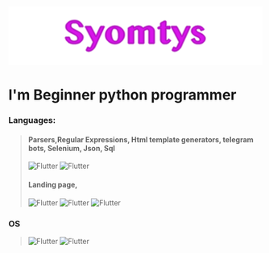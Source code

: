 ![Syomtys](https://github.com/Syomtys/Syomtys/blob/main/syomtys.png)


# I'm Beginner python programmer

### Languages:
> #### Parsers,Regular Expressions, Html template generators, telegram bots, Selenium, Json, Sql
> ![Flutter](https://img.shields.io/badge/-PyCharm-ededed?style=for-the-badge&logo=PyCharm&logoColor=121212)
> ![Flutter](https://img.shields.io/badge/-Python-ededed?style=for-the-badge&logo=python&logoColor=121212)
>
> #### Landing page,
> ![Flutter](https://img.shields.io/badge/-HTML-ededed?style=for-the-badge&logo=HTML5&logoColor=121212)
> ![Flutter](https://img.shields.io/badge/-CSS-ededed?style=for-the-badge&logo=CSS3&logoColor=121212)
> ![Flutter](https://img.shields.io/badge/-JavaScript-ededed?style=for-the-badge&logo=JavaScript&logoColor=121212)

### OS 
> ![Flutter](https://img.shields.io/badge/-macOS-ededed?style=for-the-badge&logo=macOS&logoColor=121212)
> ![Flutter](https://img.shields.io/badge/-Windows-ededed?style=for-the-badge&logo=Windows&logoColor=121212)



